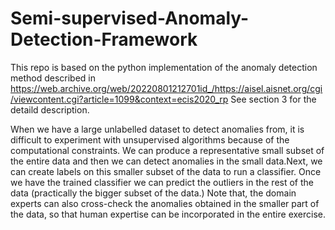 # Semi-supervised-Anomaly-Detection-Framework
This repo is based on the python implementation of the anomaly detection method described in https://web.archive.org/web/20220801212701id_/https://aisel.aisnet.org/cgi/viewcontent.cgi?article=1099&context=ecis2020_rp
See section 3 for the detaild description.

When we have a large unlabelled dataset to detect anomalies from, it is difficult to experiment with unsupervised algorithms because of the computational constraints.
We can produce a representative small subset of the entire data and then we can detect anomalies in the small data.Next, we can create labels on this smaller subset of the data to run a classifier.
Once we have the trained classifier we can predict the outliers in the rest of the data (practically the bigger subset of the data.)
Note that, the domain experts can also cross-check the anomalies obtained in the smaller part of the data, so that human expertise can be incorporated in the entire exercise.
